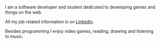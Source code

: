 I am a software developer and student dedicated to developing games and things on the web.

All my job related information is on [LinkedIn](www.linkedin.com/in/matijanovosel).

Besides programming I enjoy video games, reading, drawing and listening to music.
